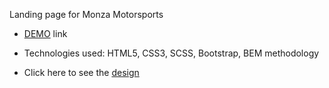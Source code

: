 Landing page for Monza Motorsports
- [DEMO](https://veronika-korona.github.io/Monza_Motorsports/) link

- Technologies used: HTML5, CSS3, SCSS, Bootstrap, BEM methodology
- Click here to see the [design](https://www.figma.com/file/UlBnJHOSYkW4KEPwusZfNQ/Test-task?node-id=0%3A1)